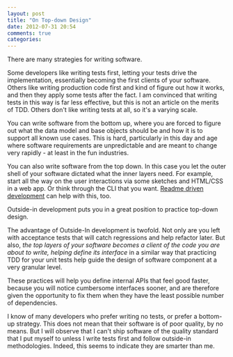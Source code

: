```yaml
---
layout: post
title: "On Top-down Design"
date: 2012-07-31 20:54
comments: true
categories:
---
```


There are many strategies for writing software.

Some developers like writing tests first, letting your tests drive the implementation, essentially becoming the first clients of your software. Others like writing production code first and kind of figure out how it works, and then they apply some tests after the fact. I am convinced that writing tests in this way is far less effective, but this is not an article on the merits of TDD. Others don't like writing tests at all, so it's a varying scale.

You can write software from the bottom up, where you are forced to figure out what the data model and base objects should be and how it is to support all known use cases. This is hard, particularly in this day and age where software requirements are unpredictable and are meant to change very rapidly - at least in the fun industries.

You can also write software from the top down. In this case you let the outer shell of your software dictated what the inner layers need. For example, start all the way on the user interactions via some sketches and HTML/CSS in a web app. Or think through the CLI that you want. [Readme driven development](http://tom.preston-werner.com/2010/08/23/readme-driven-development.html) can help with this, too.

Outside-in development puts you in a great position to practice top-down design.

The advantage of Outside-In development is twofold. Not only are you left with acceptance tests that will catch regressions and help refactor later. But also, *the top layers of your software becomes a client of the code you are about to write, helping define its interface* in a similar way that practicing TDD for your unit tests help guide the design of software component at a very granular level.

These practices will help you define internal APIs that feel good faster, because you will notice cumbersome interfaces sooner, and are therefore given the opportunity to fix them when they have the least possible number of dependencies.

I know of many developers who prefer writing no tests, or prefer a bottom-up strategy. This does not mean that their software is of poor quality, by no means. But I will observe that I can't ship software of the quality standard that I put myself to unless I write tests first and follow outside-in methodologies. Indeed, this seems to indicate they are smarter than me.
